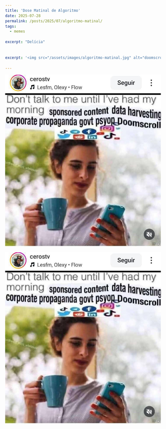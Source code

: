 ```yaml
---
title: 'Dose Matinal de Algoritmo'
date: 2025-07-28
permalink: /posts/2025/07/algoritmo-matinal/
tags:
  - memes
  
excerpt: "Delícia"


excerpt: '<img src="/assets/images/algoritmo-matinal.jpg" alt="doomscroll"><br>Não fale comigo até eu consumir minha dose diária de propaganda algorítmica'

---
```




![Meme](/assets/images/algoritmo-matinal.jpg)


![Não fale comigo até eu consumir minha dose diária de propaganda algorítmica.](/assets/images/algoritmo-matinal.jpg)